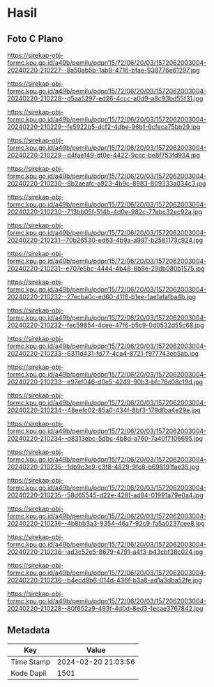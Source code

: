 # Hasil

## Foto C Plano

https://sirekap-obj-formc.kpu.go.id/a49b/pemilu/pdpr/15/72/06/20/03/1572062003004-20240220-210227--8a50ab5b-1ab8-4716-bfae-938776e61297.jpg

https://sirekap-obj-formc.kpu.go.id/a49b/pemilu/pdpr/15/72/06/20/03/1572062003004-20240220-210228--d5aa5297-ed26-4ccc-a0d9-a8c93bd55f31.jpg

https://sirekap-obj-formc.kpu.go.id/a49b/pemilu/pdpr/15/72/06/20/03/1572062003004-20240220-210229--fe5922b5-dcf2-4dbe-96b1-6cfeca75bb29.jpg

https://sirekap-obj-formc.kpu.go.id/a49b/pemilu/pdpr/15/72/06/20/03/1572062003004-20240220-210229--d4fae149-df0e-4422-9ccc-be8f753fd934.jpg

https://sirekap-obj-formc.kpu.go.id/a49b/pemilu/pdpr/15/72/06/20/03/1572062003004-20240220-210230--8b2aeafc-a923-4b9c-8983-809333a034c3.jpg

https://sirekap-obj-formc.kpu.go.id/a49b/pemilu/pdpr/15/72/06/20/03/1572062003004-20240220-210230--713bb05f-514b-4d0e-982c-77ebc32ec92a.jpg

https://sirekap-obj-formc.kpu.go.id/a49b/pemilu/pdpr/15/72/06/20/03/1572062003004-20240220-210231--70b26530-ed63-4b9a-a997-b2581173c924.jpg

https://sirekap-obj-formc.kpu.go.id/a49b/pemilu/pdpr/15/72/06/20/03/1572062003004-20240220-210231--e707e5bc-4444-4b48-8b8e-29db080b1575.jpg

https://sirekap-obj-formc.kpu.go.id/a49b/pemilu/pdpr/15/72/06/20/03/1572062003004-20240220-210232--27ecba0c-ed60-4116-b1ee-1ae1afafba4b.jpg

https://sirekap-obj-formc.kpu.go.id/a49b/pemilu/pdpr/15/72/06/20/03/1572062003004-20240220-210232--fec59854-4cee-47f6-b5c9-0d0532d55c68.jpg

https://sirekap-obj-formc.kpu.go.id/a49b/pemilu/pdpr/15/72/06/20/03/1572062003004-20240220-210233--6311d431-fd77-4ca4-8721-f977743eb5ab.jpg

https://sirekap-obj-formc.kpu.go.id/a49b/pemilu/pdpr/15/72/06/20/03/1572062003004-20240220-210233--e97ef046-d0e5-4249-90b3-bfc76c08c19d.jpg

https://sirekap-obj-formc.kpu.go.id/a49b/pemilu/pdpr/15/72/06/20/03/1572062003004-20240220-210234--48eefc02-85a0-434f-8bf3-179dfba4e29e.jpg

https://sirekap-obj-formc.kpu.go.id/a49b/pemilu/pdpr/15/72/06/20/03/1572062003004-20240220-210234--d8313ebc-5dbc-4b8d-a760-7a40f7106695.jpg

https://sirekap-obj-formc.kpu.go.id/a49b/pemilu/pdpr/15/72/06/20/03/1572062003004-20240220-210235--1db9c3e9-c3f8-4829-9fc8-b698191fae35.jpg

https://sirekap-obj-formc.kpu.go.id/a49b/pemilu/pdpr/15/72/06/20/03/1572062003004-20240220-210235--58d65545-d22e-428f-ad84-01991a79e0a4.jpg

https://sirekap-obj-formc.kpu.go.id/a49b/pemilu/pdpr/15/72/06/20/03/1572062003004-20240220-210236--4b8bb3a3-9354-46a7-92c9-fa5a0237cee8.jpg

https://sirekap-obj-formc.kpu.go.id/a49b/pemilu/pdpr/15/72/06/20/03/1572062003004-20240220-210236--ad3c52e5-8679-4791-a4f3-b43cbf38c024.jpg

https://sirekap-obj-formc.kpu.go.id/a49b/pemilu/pdpr/15/72/06/20/03/1572062003004-20240220-210236--b4ecd9b6-014d-436f-b3a8-ad1a3dba52fe.jpg

https://sirekap-obj-formc.kpu.go.id/a49b/pemilu/pdpr/15/72/06/20/03/1572062003004-20240220-210228--80f652a9-493f-4d0d-8ed3-1ecae3767842.jpg


## Metadata

| Key        | Value               |
| ---------- | ------------------- |
| Time Stamp | 2024-02-20 21:03:56 |
| Kode Dapil | 1501                |



